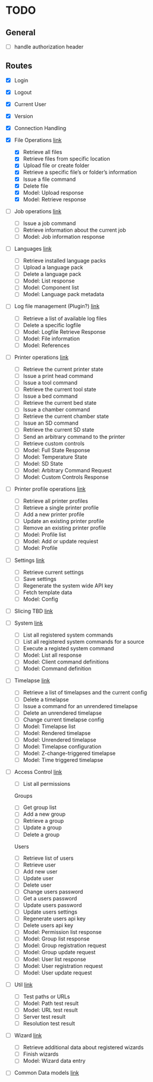 # TODO

## General

- [ ] handle authorization header

## Routes

- [x] Login
- [x] Logout
- [x] Current User
- [x] Version
- [x] Connection Handling
- [x] File Operations [link](https://docs.octoprint.org/en/master/api/files.html)
  - [x] Retrieve all files
  - [x] Retrieve files from specific location
  - [x] Upload file or create folder
  - [x] Retrieve a specific file’s or folder’s information
  - [x] Issue a file command
  - [x] Delete file
  - [x] Model: Upload response
  - [x] Model: Retrieve response
- [ ] Job operations [link](https://docs.octoprint.org/en/master/api/job.html)
  - [ ] Issue a job command
  - [ ] Retrieve information about the current job
  - [ ] Model: Job information response
- [ ] Languages [link](https://docs.octoprint.org/en/master/api/languages.html)
  - [ ] Retrieve installed language packs
  - [ ] Upload a language pack
  - [ ] Delete a language pack
  - [ ] Model: List response
  - [ ] Model: Component list
  - [ ] Model: Language pack metadata
- [ ] Log file management (Plugin?) [link](https://docs.octoprint.org/en/master/bundledplugins/logging.html#sec-bundledplugins-logging-api)
  - [ ] Retrieve a list of available log files
  - [ ] Delete a specific logfile
  - [ ] Model: Logfile Retrieve Response
  - [ ] Model: File information
  - [ ] Model: References
- [ ] Printer operations [link](https://docs.octoprint.org/en/master/api/printer.html)
  - [ ] Retrieve the current printer state
  - [ ] Issue a print head command
  - [ ] Issue a tool command
  - [ ] Retrieve the current tool state
  - [ ] Issue a bed command
  - [ ] Retrieve the current bed state
  - [ ] Issue a chamber command
  - [ ] Retrieve the current chamber state
  - [ ] Issue an SD command
  - [ ] Retrieve the current SD state
  - [ ] Send an arbitrary command to the printer
  - [ ] Retrieve custom controls
  - [ ] Model: Full State Response
  - [ ] Model: Temperature State
  - [ ] Model: SD State
  - [ ] Model: Arbitrary Command Request
  - [ ] Model: Custom Controls Response
- [ ] Printer profile operations [link](https://docs.octoprint.org/en/master/api/printerprofiles.html)
  - [ ] Retrieve all printer profiles
  - [ ] Retrieve a single printer profile
  - [ ] Add a new printer profile
  - [ ] Update an existing printer profile
  - [ ] Remove an existing printer profile
  - [ ] Model: Profile list
  - [ ] Model: Add or update requiest
  - [ ] Model: Profile
- [ ] Settings [link](https://docs.octoprint.org/en/master/api/settings.html)
  - [ ] Retrieve current settings
  - [ ] Save settings
  - [ ] Regenerate the system wide API key
  - [ ] Fetch template data
  - [ ] Model: Config
- [ ] Slicing TBD [link](https://docs.octoprint.org/en/master/api/slicing.html)
- [ ] System [link](https://docs.octoprint.org/en/master/api/system.html)
  - [ ] List all registered system commands
  - [ ] List all registered system commands for a source
  - [ ] Execute a registed system command
  - [ ] Model: List all response
  - [ ] Model: Client command definitions
  - [ ] Model: Command definition
- [ ] Timelapse [link](https://docs.octoprint.org/en/master/api/timelapse.html)
  - [ ] Retrieve a list of timelapses and the current config
  - [ ] Delete a timelapse
  - [ ] Issue a command for an unrendered timelapse
  - [ ] Delete an unrendered timelapse
  - [ ] Change current timelapse config
  - [ ] Model: Timelapse list
  - [ ] Model: Rendered timelapse
  - [ ] Model: Unrendered timelapse
  - [ ] Model: Timelapse configuration
  - [ ] Model: Z-change-triggered timelapse
  - [ ] Model: Time triggered timelapse
- [ ] Access Control [link](https://docs.octoprint.org/en/master/api/access.html)
  - [ ] List all permissions
  
  Groups

  - [ ] Get group list
  - [ ] Add a new group
  - [ ] Retrieve a group
  - [ ] Update a group
  - [ ] Delete a group
  
  Users
  
  - [ ] Retrieve list of users
  - [ ] Retrieve user
  - [ ] Add new user
  - [ ] Update user
  - [ ] Delete user
  - [ ] Change users password
  - [ ] Get a users password
  - [ ] Update users password
  - [ ] Update users settings
  - [ ] Regenerate users api key
  - [ ] Delete users api key
  - [ ] Model: Permission list response
  - [ ] Model: Group list response
  - [ ] Model: Group registration request
  - [ ] Model: Group update request
  - [ ] Model: User list response
  - [ ] Model: User registration request
  - [ ] Model: User update request
- [ ] Util [link](https://docs.octoprint.org/en/master/api/util.html)
  - [ ] Test paths or URLs
  - [ ] Model: Path test result
  - [ ] Model: URL test result
  - [ ] Server test result
  - [ ] Resolution test result
- [ ] Wizard [link](https://docs.octoprint.org/en/master/api/wizard.html)
  - [ ] Retrieve additional data about registered wizards
  - [ ] Finish wizards
  - [ ] Model: Wizard data entry
- [ ] Common Data models [link](https://docs.octoprint.org/en/master/api/datamodel.html)